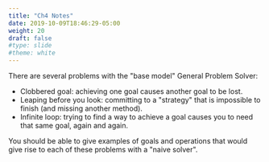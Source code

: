 ```yaml
---
title: "Ch4 Notes"
date: 2019-10-09T18:46:29-05:00
weight: 20
draft: false
#type: slide
#theme: white
---
```


There are several problems with the "base model" General Problem
Solver: 
   
   * Clobbered goal: achieving one goal causes another goal to
     be lost.
   * Leaping before you look: committing to a "strategy" that is
     impossible to finish (and missing another method). 
   * Infinite loop: trying to find a way to achieve a goal causes you
     to need that same goal, again and again.

You should be able to give examples of goals and operations that would
give rise to each of these problems with a "naive solver".

